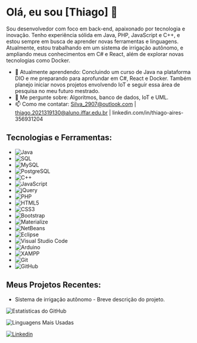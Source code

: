 # Olá, eu sou [Thiago] 👋

Sou desenvolvedor com foco em back-end, apaixonado por tecnologia e inovação. Tenho experiência sólida em Java, PHP, JavaScript e C++, e estou sempre em busca de aprender novas ferramentas e linguagens. Atualmente, estou trabalhando em um sistema de irrigação autônomo, e ampliando meus conhecimentos em C# e React, além de explorar novas tecnologias como Docker.

- 🌱 Atualmente aprendendo: Concluindo um curso de Java na plataforma DIO e me preparando para aprofundar em C#, React e Docker. Também planejo iniciar novos projetos envolvendo IoT e seguir essa área de pesquisa no meu futuro mestrado.
- 💬 Me pergunte sobre: Algoritmos, banco de dados, IoT e UML.
- 📫 Como me contatar: Silva_2907@outlook.com | thiago.2021319130@aluno.iffar.edu.br | linkedin.com/in/thiago-aires-356931204

## Tecnologias e Ferramentas:
- ![Java](https://img.icons8.com/color/48/000000/java-coffee-cup-logo.png)
- ![SQL](https://img.icons8.com/color/48/000000/sql.png)
- ![MySQL](https://img.icons8.com/color/48/000000/mysql-logo.png)
- ![PostgreSQL](https://img.icons8.com/color/48/000000/postgresql.png)
- ![C++](https://img.icons8.com/color/48/000000/c-plus-plus-logo.png)
- ![JavaScript](https://img.icons8.com/color/48/000000/javascript-logo.png)
- ![jQuery](https://img.icons8.com/color/48/000000/jquery.png)
- ![PHP](https://img.icons8.com/color/48/000000/php-logo.png)
- ![HTML5](https://img.icons8.com/color/48/000000/html-5.png)
- ![CSS3](https://img.icons8.com/color/48/000000/css3.png)
- ![Bootstrap](https://img.icons8.com/color/48/000000/bootstrap.png)
- ![Materialize](https://img.icons8.com/color/48/000000/material-design.png)
- ![NetBeans](https://img.icons8.com/color/48/000000/netbeans.png)
- ![Eclipse](https://img.icons8.com/color/48/000000/eclipse.png)
- ![Visual Studio Code](https://img.icons8.com/color/48/000000/visual-studio-code-2019.png)
- ![Arduino](https://img.icons8.com/color/48/000000/arduino.png)
- ![XAMPP](https://img.icons8.com/color/48/000000/xampp.png)
- ![Git](https://img.icons8.com/color/48/000000/git.png)
- ![GitHub](https://img.icons8.com/color/48/000000/github.png)

## Meus Projetos Recentes:
- Sistema de irrigação autônomo - Breve descrição do projeto.

![Estatísticas do GitHub](https://github-readme-stats.vercel.app/api?username=SilvaAires&show_icons=true&theme=radical)

![Linguagens Mais Usadas](https://github-readme-stats.vercel.app/api/top-langs/?username=SilvaAires&layout=compact&theme=radical)

[![Linkedin](https://img.shields.io/badge/LinkedIn-0077B5?logo=linkedin&logoColor=white)]([link-para-seu-perfil](https://www.linkedin.com/in/thiago-aires-356931204/))
